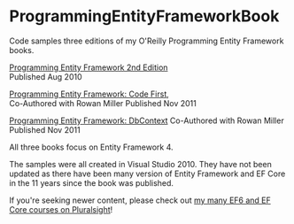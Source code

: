 # ProgrammingEntityFrameworkBook
 Code samples three editions of my O'Reilly Programming Entity Framework books.

 [Programming Entity Framework 2nd Edition](https://www.oreilly.com/library/view/programming-entity-framework/9780596807276/
 )  
 Published Aug 2010

 

[Programming Entity Framework: Code First](https://www.oreilly.com/library/view/programming-entity-framework/9781449317867),  
Co-Authored with Rowan Miller
 Published Nov 2011  


 [Programming Entity Framework: DbContext](https://www.oreilly.com/library/view/programming-entity-framework/9781449331825/)
 Co-Authored with Rowan Miller
 Published Nov 2011



 All three books focus on Entity Framework 4. 

 The samples were all created in Visual Studio 2010.  They have not been updated as there have been many version of Entity Framework and EF Core in the 11 years since the book was published.

 If you're seeking newer content, please check out [my many EF6 and EF Core courses on Pluralsight](bit.ly/efcore5)!

